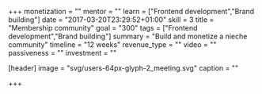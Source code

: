 +++
monetization = ""
mentor = ""
learn = ["Frontend development","Brand building"]
date = "2017-03-20T23:29:52+01:00"
skill = 3
title = "Membership community"
goal = "300"
tags = ["Frontend development","Brand building"]
summary = "Build and monetize a nieche community"
timeline = "12 weeks"
revenue_type = ""
video = ""
passiveness = ""
investment = ""

[header]
  image = "svg/users-64px-glyph-2_meeting.svg"
  caption = ""

+++

